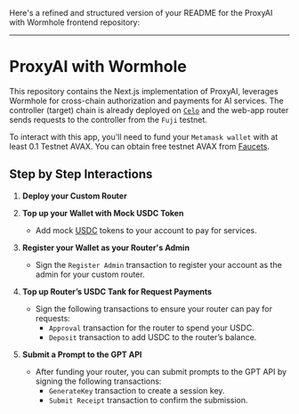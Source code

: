 Here's a refined and structured version of your README for the ProxyAI with Wormhole frontend repository:

---

# ProxyAI with Wormhole

This repository contains the Next.js implementation of ProxyAI, leverages Wormhole for cross-chain authorization and payments for AI services. The controller (target) chain is already deployed on [`Celo`](https://alfajores.celoscan.io/address/0x52567724E0260319652dce08671980E8Bcc08776) and the web-app router sends requests to the controller from the `Fuji` testnet.

To interact with this app, you'll need to fund your `Metamask wallet` with at least 0.1 Testnet AVAX. You can obtain free testnet AVAX from [Faucets](http://faucets.chain.link).

## Step by Step Interactions

1. **Deploy your Custom Router**


2. **Top up your Wallet with Mock USDC Token**

   - Add mock [USDC](https://testnet.snowtrace.io/token/0xC96824Ee77B0905144465E5A3dd768e74025D438?chainid=43113) tokens to your account to pay for services.

3. **Register your Wallet as your Router's Admin**

   - Sign the `Register Admin` transaction to register your account as the admin for your custom router.

4. **Top up Router’s USDC Tank for Request Payments**

   - Sign the following transactions to ensure your router can pay for requests:
     - `Approval` transaction for the router to spend your USDC.
     - `Deposit` transaction to add USDC to the router’s balance.

5. **Submit a Prompt to the GPT API**
   - After funding your router, you can submit prompts to the GPT API by signing the following transactions:
     - `GenerateKey` transaction to create a session key.
     - `Submit Receipt` transaction to confirm the submission.
